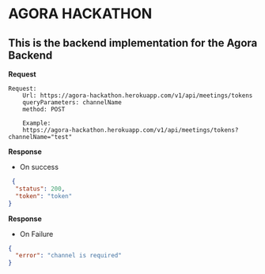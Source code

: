 # AGORA HACKATHON

## This is the backend implementation for the Agora Backend


**Request** 

```
Request:
    Url: https://agora-hackathon.herokuapp.com/v1/api/meetings/tokens
    queryParameters: channelName
    method: POST
    
    Example:
    https://agora-hackathon.herokuapp.com/v1/api/meetings/tokens?channelName="test"
```


**Response**

* On success
```json
 {
  "status": 200,
  "token": "token"
}
```

**Response**

* On Failure

```json
{
  "error": "channel is required"
}
```